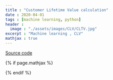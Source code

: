 ```yaml
---
title : "Customer Lifetime Value calculation"
date : 2020-04-01
tags : [machine learning, python]
header :
  image : "./assets/images/CLV/CLTV.jpg"
excerpt : "Machine learning , CLV"
mathjax : true
---
```

[Source code]()


{% if page.mathjax %}
<script type="text/javascript" async
  src="https://cdn.mathjax.org/mathjax/latest/MathJax.js?config=TeX-MML-AM_CHTML">
</script>
{% endif %}